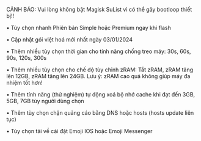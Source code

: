 CẢNH BÁO: Vui lòng không bật  Magisk SuList vì có thể gây bootloop thiết bị!!

• Tùy chọn nhanh Phiên bản Simple hoặc Premium ngay khi flash 

• Cập nhật gói việt hoá mới nhất ngày 03/01/2024

• Thêm nhiều tùy chọn thời gian cho tính năng chống treo máy: 30s, 60s, 90s, 120s, 300s

• Thêm nhiều tùy chọn cho chế độ tùy chỉnh zRAM: Tắt zRAM, zRAM tăng lên 12GB, zRAM tăng lên 24GB. 
Lưu ý: zRAM cao quá không giúp máy đa nhiệm tốt hơn!

• Thêm tính năng (thử nghiệm) tự động xoá bộ nhớ cache khi đạt đến 3GB, 5GB, 7GB tùy người dùng chọn

• Thêm tùy chọn chặn quảng cáo bằng DNS hoặc hosts (hosts update liên tục)

• Tùy chọn tải về cài đặt Emoji IOS hoặc Emoji Messenger
